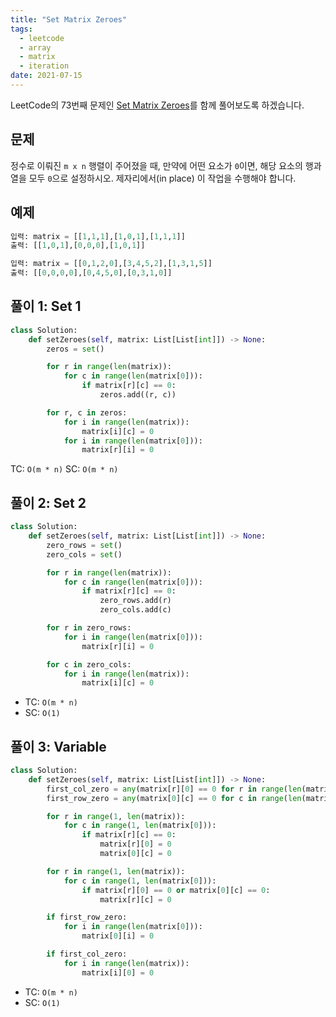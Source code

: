 ```yaml
---
title: "Set Matrix Zeroes"
tags:
  - leetcode
  - array
  - matrix
  - iteration
date: 2021-07-15
---
```


LeetCode의 73번째 문제인 [Set Matrix Zeroes](https://leetcode.com/problems/set-matrix-zeroes/)를 함께 풀어보도록 하겠습니다.

## 문제

정수로 이뤄진 `m x n` 행렬이 주어졌을 때, 만약에 어떤 요소가 `0`이면, 해당 요소의 행과 열을 모두 `0`으로 설정하시오.
제자리에서(in place) 이 작업을 수행해야 합니다.

## 예제

```py
입력: matrix = [[1,1,1],[1,0,1],[1,1,1]]
출력: [[1,0,1],[0,0,0],[1,0,1]]
```

```py
입력: matrix = [[0,1,2,0],[3,4,5,2],[1,3,1,5]]
출력: [[0,0,0,0],[0,4,5,0],[0,3,1,0]]
```

## 풀이 1: Set 1

```py
class Solution:
    def setZeroes(self, matrix: List[List[int]]) -> None:
        zeros = set()

        for r in range(len(matrix)):
            for c in range(len(matrix[0])):
                if matrix[r][c] == 0:
                    zeros.add((r, c))

        for r, c in zeros:
            for i in range(len(matrix)):
                matrix[i][c] = 0
            for i in range(len(matrix[0])):
                matrix[r][i] = 0
```

TC: `O(m * n)`
SC: `O(m * n)`

## 풀이 2: Set 2

```py
class Solution:
    def setZeroes(self, matrix: List[List[int]]) -> None:
        zero_rows = set()
        zero_cols = set()

        for r in range(len(matrix)):
            for c in range(len(matrix[0])):
                if matrix[r][c] == 0:
                    zero_rows.add(r)
                    zero_cols.add(c)

        for r in zero_rows:
            for i in range(len(matrix[0])):
                matrix[r][i] = 0

        for c in zero_cols:
            for i in range(len(matrix)):
                matrix[i][c] = 0
```

- TC: `O(m * n)`
- SC: `O(1)`

## 풀이 3: Variable

```py
class Solution:
    def setZeroes(self, matrix: List[List[int]]) -> None:
        first_col_zero = any(matrix[r][0] == 0 for r in range(len(matrix)))
        first_row_zero = any(matrix[0][c] == 0 for c in range(len(matrix[0])))

        for r in range(1, len(matrix)):
            for c in range(1, len(matrix[0])):
                if matrix[r][c] == 0:
                    matrix[r][0] = 0
                    matrix[0][c] = 0

        for r in range(1, len(matrix)):
            for c in range(1, len(matrix[0])):
                if matrix[r][0] == 0 or matrix[0][c] == 0:
                    matrix[r][c] = 0

        if first_row_zero:
            for i in range(len(matrix[0])):
                matrix[0][i] = 0

        if first_col_zero:
            for i in range(len(matrix)):
                matrix[i][0] = 0
```

- TC: `O(m * n)`
- SC: `O(1)`
